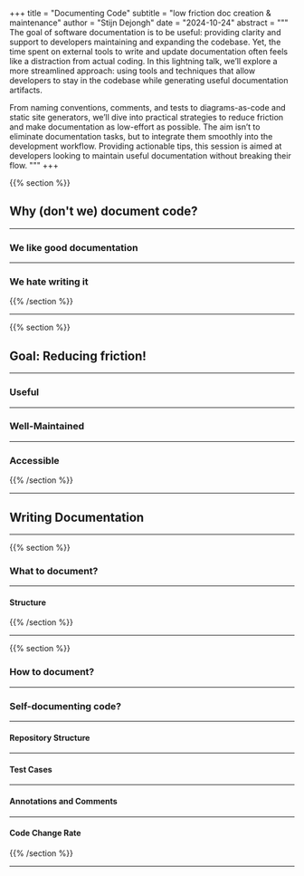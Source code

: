 +++
title = "Documenting Code"
subtitle = "low friction doc creation & maintenance"
author = "Stijn Dejongh"
date = "2024-10-24"
abstract = """
The goal of software documentation is to be useful: providing clarity and support to developers maintaining and expanding the codebase.
Yet, the time spent on external tools to write and update documentation often feels like a distraction from actual coding.
In this lightning talk, we’ll explore a more streamlined approach: using tools and techniques that allow developers to stay in the codebase
while generating useful documentation artifacts.

From naming conventions, comments, and tests to diagrams-as-code and static site generators, we’ll dive into practical strategies to reduce friction
and make documentation as low-effort as possible. The aim isn’t to eliminate documentation tasks, but to integrate them smoothly into the
development workflow. Providing actionable tips, this session is aimed at developers looking to maintain useful documentation without breaking their
flow.
"""
+++

{{% section %}}

## Why (don't we) document code?

---

### We like good documentation

---

### We hate writing it

{{% /section %}}

---

{{% section %}}

## Goal: Reducing friction!

---

### Useful

---

### Well-Maintained

---

### Accessible

{{% /section %}}

---

## Writing Documentation

---

{{% section %}}

### What to document?

---

#### Structure

{{% /section %}}

---


{{% section %}}

### How to document?

---

### Self-documenting code?

---

#### Repository Structure

---

#### Test Cases

---

#### Annotations and Comments


---

#### Code Change Rate

{{% /section %}}

---